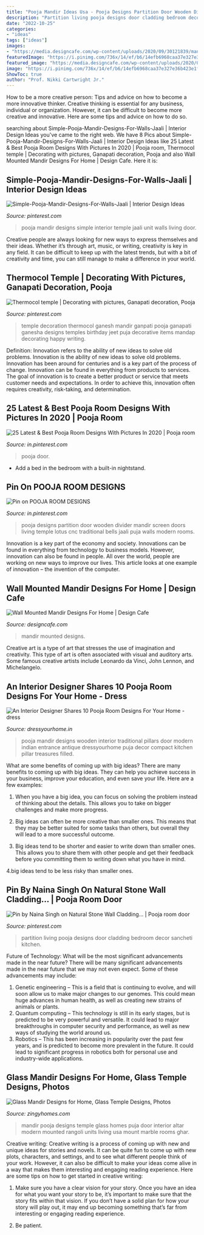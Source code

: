 ```yaml
---
title: "Pooja Mandir Ideas Usa - Pooja Designs Partition Door Wooden Divider Mandir Screen Doors Living Temple Lotus Cnc Traditional Bells Jaali Puja Walls Modern Rooms"
description: "Partition living pooja designs door cladding bedroom decor sancheti kitchen"
date: "2022-10-25"
categories:
- "ideas"
tags: ["ideas"]
images:
- "https://media.designcafe.com/wp-content/uploads/2020/09/30121839/mandir-design-in-wall.jpg"
featuredImage: "https://i.pinimg.com/736x/14/ef/b6/14efb6968caa37e327e36b423e1fb99a--decorative-items-ganesha.jpg"
featured_image: "https://media.designcafe.com/wp-content/uploads/2020/09/30121839/mandir-design-in-wall.jpg"
image: "https://i.pinimg.com/736x/14/ef/b6/14efb6968caa37e327e36b423e1fb99a--decorative-items-ganesha.jpg"
ShowToc: true
author: "Prof. Nikki Cartwright Jr."
---
```



How to be a more creative person: Tips and advice on how to become a more innovative thinker.
Creative thinking is essential for any business, individual or organization. However, it can be difficult to become more creative and innovative. Here are some tips and advice on how to do so.

	

		
searching about Simple-Pooja-Mandir-Designs-For-Walls-Jaali | Interior Design Ideas you've came to the right web. We have 8 Pics about Simple-Pooja-Mandir-Designs-For-Walls-Jaali | Interior Design Ideas like 25 Latest &amp; Best Pooja Room Designs With Pictures In 2020 | Pooja room, Thermocol temple | Decorating with pictures, Ganapati decoration, Pooja and also Wall Mounted Mandir Designs For Home | Design Cafe. Here it is:
		
    
## Simple-Pooja-Mandir-Designs-For-Walls-Jaali | Interior Design Ideas

<img loading=lazy src="https://i.pinimg.com/736x/80/df/c7/80dfc7ca81b4d490a723f5011790de33.jpg" onerror="this.onerror=null;this.src='https://tse4.mm.bing.net/th?id=OIP.6THZqWVobMhGAAMXGBkTSgHaHa&amp;pid=15.1';" alt="Simple-Pooja-Mandir-Designs-For-Walls-Jaali | Interior Design Ideas">

_Source: pinterest.com_

>pooja mandir designs simple interior temple jaali unit walls living door. 

	

Creative people are always looking for new ways to express themselves and their ideas. Whether it’s through art, music, or writing, creativity is key in any field. It can be difficult to keep up with the latest trends, but with a bit of creativity and time, you can still manage to make a difference in your world.

    
## Thermocol Temple | Decorating With Pictures, Ganapati Decoration, Pooja

<img loading=lazy src="https://i.pinimg.com/736x/14/ef/b6/14efb6968caa37e327e36b423e1fb99a--decorative-items-ganesha.jpg" onerror="this.onerror=null;this.src='https://tse3.mm.bing.net/th?id=OIP.CCINvqycI3UggVO9X-goxQHaJ4&amp;pid=15.1';" alt="Thermocol temple | Decorating with pictures, Ganapati decoration, Pooja">

_Source: pinterest.com_

>temple decoration thermocol ganesh mandir ganpati pooja ganapati ganesha designs temples birthday jeet puja decorative items mandap decorating happy writing. 

	

Definition: Innovation refers to the ability of new ideas to solve old problems.
Innovation is the ability of new ideas to solve old problems. Innovation has been around for centuries and is a key part of the process of change. Innovation can be found in everything from products to services. The goal of innovation is to create a better product or service that meets customer needs and expectations. In order to achieve this, innovation often requires creativity, risk-taking, and determination.

    
## 25 Latest &amp; Best Pooja Room Designs With Pictures In 2020 | Pooja Room

<img loading=lazy src="https://i.pinimg.com/736x/6d/c1/f2/6dc1f2720d202d1eda4b6ce7ed856388.jpg" onerror="this.onerror=null;this.src='https://tse1.mm.bing.net/th?id=OIP.N51c0Zt0MF4o_VvAK_2zuAHaHa&amp;pid=15.1';" alt="25 Latest &amp; Best Pooja Room Designs With Pictures In 2020 | Pooja room">

_Source: in.pinterest.com_

>pooja door. 

	

- Add a bed in the bedroom with a built-in nightstand.

    
## Pin On POOJA ROOM DESIGNS

<img loading=lazy src="https://i.pinimg.com/736x/29/53/f7/2953f7464b687d0948f99281b4979fbd.jpg" onerror="this.onerror=null;this.src='https://tse1.mm.bing.net/th?id=OIP.WTXtgSFL8rlKnVaUzbyMnwHaKt&amp;pid=15.1';" alt="Pin on POOJA ROOM DESIGNS">

_Source: in.pinterest.com_

>pooja designs partition door wooden divider mandir screen doors living temple lotus cnc traditional bells jaali puja walls modern rooms. 

	

Innovation is a key part of the economy and society. Innovations can be found in everything from technology to business models. However, innovation can also be found in people. All over the world, people are working on new ways to improve our lives. This article looks at one example of innovation – the invention of the computer.

    
## Wall Mounted Mandir Designs For Home | Design Cafe

<img loading=lazy src="https://media.designcafe.com/wp-content/uploads/2020/09/30121839/mandir-design-in-wall.jpg" onerror="this.onerror=null;this.src='https://tse1.mm.bing.net/th?id=OIP.KpVIgfawAP4W5BpZAW_9RQHaEc&amp;pid=15.1';" alt="Wall Mounted Mandir Designs For Home | Design Cafe">

_Source: designcafe.com_

>mandir mounted designs. 

	

Creative art is a type of art that stresses the use of imagination and creativity. This type of art is often associated with visual and auditory arts. Some famous creative artists include Leonardo da Vinci, John Lennon, and Michelangelo.

    
## An Interior Designer Shares 10 Pooja Room Designs For Your Home - Dress

<img loading=lazy src="https://farm5.staticflickr.com/4647/27501705499_80e8cee42a_c.jpg" onerror="this.onerror=null;this.src='https://tse3.mm.bing.net/th?id=OIP.V01Y13j-3Ab264TJ-YHgWQHaLG&amp;pid=15.1';" alt="An Interior Designer Shares 10 Pooja Room Designs For Your Home - dress">

_Source: dressyourhome.in_

>pooja mandir designs wooden interior traditional pillars door modern indian entrance antique dressyourhome puja decor compact kitchen pillar treasures filled. 

	

What are some benefits of coming up with big ideas?
There are many benefits to coming up with big ideas. They can help you achieve success in your business, improve your education, and even save your life. Here are a few examples:
1. When you have a big idea, you can focus on solving the problem instead of thinking about the details. This allows you to take on bigger challenges and make more progress.

2. Big ideas can often be more creative than smaller ones. This means that they may be better suited for some tasks than others, but overall they will lead to a more successful outcome.

3. Big ideas tend to be shorter and easier to write down than smaller ones. This allows you to share them with other people and get their feedback before you committing them to writing down what you have in mind.

4.big ideas tend to be less risky than smaller ones.

    
## Pin By Naina Singh On Natural Stone Wall Cladding... | Pooja Room Door

<img loading=lazy src="https://i.pinimg.com/originals/88/60/6d/88606d4f52d077a0be8fd33ab12dfdd5.jpg" onerror="this.onerror=null;this.src='https://tse4.mm.bing.net/th?id=OIP.6lBlKY18W6XgZmxRy5OC8gHaLH&amp;pid=15.1';" alt="Pin by Naina Singh on Natural Stone Wall Cladding... | Pooja room door">

_Source: pinterest.com_

>partition living pooja designs door cladding bedroom decor sancheti kitchen. 

	

Future of Technology: What will be the most significant advancements made in the near future?
There will be many significant advancements made in the near future that we may not even expect. Some of these advancements may include: 
1. Genetic engineering – This is a field that is continuing to evolve, and will soon allow us to make major changes to our genomes. This could mean huge advances in human health, as well as creating new strains of animals or plants. 
2. Quantum computing – This technology is still in its early stages, but is predicted to be very powerful and versatile. It could lead to major breakthroughs in computer security and performance, as well as new ways of studying the world around us. 
3. Robotics – This has been increasing in popularity over the past few years, and is predicted to become more prevalent in the future. It could lead to significant progress in robotics both for personal use and industry-wide applications. 

    
## Glass Mandir Designs For Home, Glass Temple Designs, Photos

<img loading=lazy src="http://www.zingyhomes.com/projectImages/user_zingboard_21835/8.jpg" onerror="this.onerror=null;this.src='https://tse3.mm.bing.net/th?id=OIP.DKA-sHrJ2AIbIBjS19vLvQHaKY&amp;pid=15.1';" alt="Glass Mandir Designs for Home, Glass Temple Designs, Photos">

_Source: zingyhomes.com_

>mandir pooja designs temple glass homes puja door interior altar modern mounted rangoli units living usa mount marble rooms ghar. 

	

Creative writing:
Creative writing is a process of coming up with new and unique ideas for stories and novels. It can be quite fun to come up with new plots, characters, and settings, and to see what different people think of your work. However, it can also be difficult to make your ideas come alive in a way that makes them interesting and engaging reading experience. Here are some tips on how to get started in creative writing: 
1. Make sure you have a clear vision for your story. Once you have an idea for what you want your story to be, it’s important to make sure that the story fits within that vision. If you don’t have a solid plan for how your story will play out, it may end up becoming something that’s far from interesting or engaging reading experience. 

2. Be patient.

